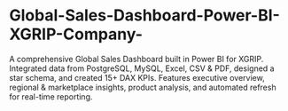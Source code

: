 # Global-Sales-Dashboard-Power-BI-XGRIP-Company-
A comprehensive Global Sales Dashboard built in Power BI for XGRIP. Integrated data from PostgreSQL, MySQL, Excel, CSV &amp; PDF, designed a star schema, and created 15+ DAX KPIs. Features executive overview, regional &amp; marketplace insights, product analysis, and automated refresh for real-time reporting.
